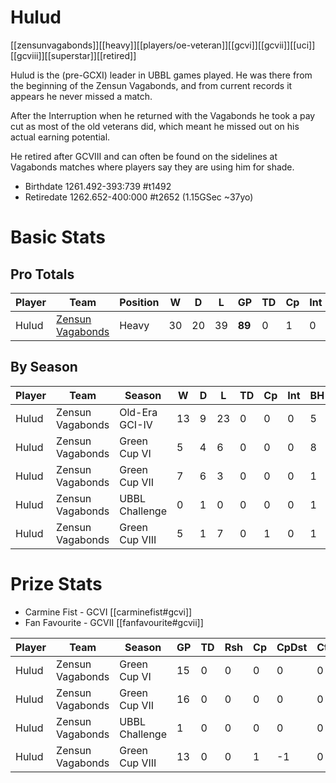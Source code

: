 # Hulud

[[zensunvagabonds]][[heavy]][[players/oe-veteran]][[gcvi]][[gcvii]][[uci]][[gcviii]][[superstar]][[retired]]

Hulud is the (pre-GCXI) leader in UBBL games played. He was there from the beginning of the Zensun Vagabonds, and from current records it appears he never missed a match. 

After the Interruption when he returned with the Vagabonds he took a pay cut as most of the old veterans did, which meant he missed out on his actual earning potential.

He retired after GCVIII and can often be found on the sidelines at Vagabonds matches where players say they are using him for shade.

* Birthdate 1261.492-393:739 #t1492
* Retiredate 1262.652-400:000 #t2652 (1.15GSec ~37yo)

# Basic Stats

## Pro Totals

| Player           | Team        | Position      | W  | D | L | GP   | TD   | Cp | Int | BH   | SI   | Ki   | MVP  | SPP  |
|------------------|-------------|---------------|----|---|---|------|------|----|-----|------|------|------|------|------|
| Hulud | [Zensun Vagabonds](../teams/zensunvagabonds) | Heavy     |   30 |   20 |   39 |   **89** |    0 |    1 |    0 |   15 |    10 |    3 |    7 |   92 |

## By Season

| Player | Team         | Season          | W  | D | L | TD   | Cp   | Int | BH   | SI   | Ki   | MVP  | SPP  |
|--------|--------------|-----------------|----|---|---|------|------|-----|------|------|------|------|------|
| Hulud | Zensun Vagabonds | Old-Era GCI-IV | 13 | 9 | 23 | 0 | 0 | 0 | 5 | 6 | 1 | 2 | 34 |
| Hulud | Zensun Vagabonds | Green Cup VI   |    5 |    4 |    6 |    0 |    0 |      0 |    8 |    3 |    1 |    0 |   24 |
| Hulud | Zensun Vagabonds | Green Cup VII  |    7 |    6 |    3 |    0 |    0 |      0 |    1 |    0 |    0 |    5 |   27 |
| Hulud | Zensun Vagabonds | UBBL Challenge |    0 |    1 |    0 |    0 |    0 |      0 |    1 |    0 |    0 |    0 |    2 |
| Hulud | Zensun Vagabonds | Green Cup VIII |    5 |    1 |    7 |    0 |    1 |      0 |    1 |    1 |    1 |    0 |    7 |

# Prize Stats

* Carmine Fist - GCVI [[carminefist#gcvi]]
* Fan Favourite - GCVII [[fanfavourite#gcvii]]


| Player | Team         | Season          | GP | TD  | Rsh | Cp   | CpDst | Ctch | Int | Cas  | Blk | Sck | MVP | SPP  |
|--------|--------------|-----------------|----|-----|-----|------|-------|------|-----|------|-----|-----|-----|------|
| Hulud | Zensun Vagabonds | Green Cup VI   |    15 |    0 |    0 |    0 |        0 |      0 |     0 |   **12** |    130 |     6 |    0 |   24 |
| Hulud | Zensun Vagabonds | Green Cup VII  |    16 |    0 |    0 |    0 |        0 |      0 |     0 |    1 |     84 |     3 |    **5** |   27 |
| Hulud | Zensun Vagabonds | UBBL Challenge |     1 |    0 |    0 |    0 |        0 |      0 |     0 |    1 |      2 |     0 |    0 |    2 |
| Hulud | Zensun Vagabonds | Green Cup VIII |    13 |    0 |    0 |    1 |       -1 |      0 |     0 |    3 |     44 |     0 |    0 |    7 |
